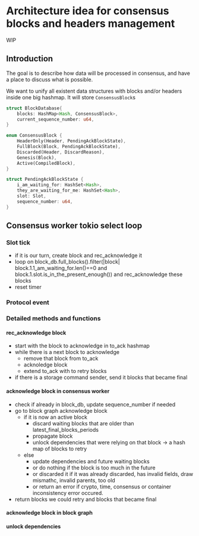 # Architecture idea for consensus blocks and headers management
WIP

## Introduction

The goal is to describe how data will be processed in consensus, and have a place to discuss what is possible.

We want to unify all existent data structures with blocks and/or headers inside one big hashmap. It will store `ConsensusBlock`s

```rust
struct BlockDatabase{
    blocks: HashMap<Hash, ConsensusBlock>,
    current_sequence_number: u64,
}

enum ConsensusBlock {
    HeaderOnly(Header, PendingAckBlockState),
    FullBlock(Block, PendingAckBlockState),
    Discarded(Header, DiscardReason),
    Genesis(Block),
    Active(CompiledBlock),
}

struct PendingAckBlockState {
    i_am_waiting_for: HashSet<Hash>,
    they_are_waiting_for_me: HashSet<Hash>,
    slot: Slot,
    sequence_number: u64,
}
```

## Consensus worker tokio select loop

### Slot tick

* if it is our turn, create block and rec_acknowledge it
* loop on block_db.full_blocks().filter(|block| block.1.1_am_waiting_for.len()==0 and block.1.slot.is_in_the_present_enough()) and rec_acknowledge these blocks
* reset timer

### Protocol event

### Detailed methods and functions

#### rec_acknowledge block
* start with the block to acknowledge in to_ack hashmap
* while there is a next block to acknowledge
    * remove that block from to_ack
    * acknoledge block
    * extend to_ack with to retry blocks
* if there is a storage command sender, send it blocks that became final

#### acknowledge block in consensus worker
* check if already in block_db, update sequence_number if needed
* go to block graph acknowledge block
    * if it is now an active block
        * discard waiting blocks that are older than latest_final_blocks_periods
        * propagate block
        * unlock dependencies that were relying on that block -> a hash map of blocks to retry
    * else
        * update dependencies and future waiting blocks
        * or do nothing if the block is too much in the future
        * or discarded it if it was already discarded, has invalid fields, draw mismathc, invalid parents, too old
        * or return an error if crypto, time, consensus or container inconsistency error occured.
* return blocks we could retry and blocks that became final


#### acknowledge block in block graph

#### unlock dependencies